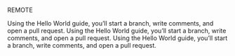 REMOTE

Using the Hello World guide, you’ll start a branch, write comments, and open a pull request.
Using the Hello World guide, you’ll start a branch, write comments, and open a pull request.
Using the Hello World guide, you’ll start a branch, write comments, and open a pull request.
